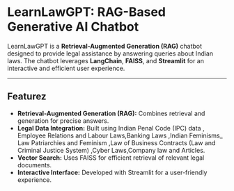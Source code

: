 # LearnLawGPT: RAG-Based Generative AI Chatbot

LearnLawGPT is a **Retrieval-Augmented Generation (RAG)** chatbot designed to provide legal assistance by answering queries about Indian laws. The chatbot leverages **LangChain**, **FAISS**, and **Streamlit** for an interactive and efficient user experience.

---

## Featurez

- **Retrieval-Augmented Generation (RAG):** Combines retrieval and generation for precise answers.
- **Legal Data Integration:** Built using Indian Penal Code (IPC) data , Employee Relations and Labour Laws,Banking Laws ,Indian Feminisms_ Law Patriarchies and Feminism ,Law of Business Contracts (Law and Criminal Justice System) ,Cyber Laws,Company law and Articles.
- **Vector Search:** Uses FAISS for efficient retrieval of relevant legal documents.
- **Interactive Interface:** Developed with Streamlit for a user-friendly experience.


